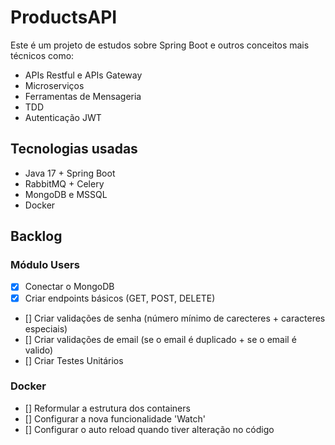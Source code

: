 # ProductsAPI

Este é um projeto de estudos sobre Spring Boot e outros conceitos mais técnicos como:

- APIs Restful e APIs Gateway
- Microserviços
- Ferramentas de Mensageria
- TDD
- Autenticação JWT

## Tecnologias usadas

- Java 17 + Spring Boot
- RabbitMQ + Celery
- MongoDB e MSSQL
- Docker

## Backlog

### Módulo Users

- [x] Conectar o MongoDB
- [x] Criar endpoints básicos (GET, POST, DELETE)
- [] Criar validações de senha (número mínimo de carecteres + caracteres especiais)
- [] Criar validações de email (se o email é duplicado + se o email é valido)
- [] Criar Testes Unitários

### Docker

- [] Reformular a estrutura dos containers
- [] Configurar a nova funcionalidade 'Watch'
- [] Configurar o auto reload quando tiver alteração no código
